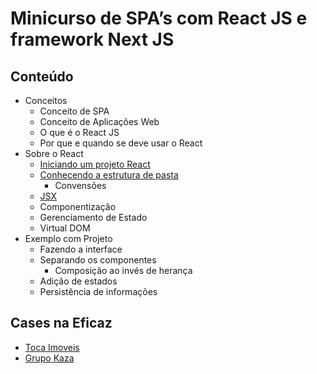 # Minicurso de SPA’s com React JS e framework Next JS

## Conteúdo
- Conceitos
    - Conceito de SPA
    - Conceito de Aplicações Web
    - O que é o React JS
    - Por que e quando se deve usar o React
- Sobre o React
    - [Iniciando um projeto React](https://github.com/VictorTurraF/minicurso-react-js/blob/main/sobre-o-react/iniciando-um-projeto.md)
    - [Conhecendo a estrutura de pasta](https://github.com/VictorTurraF/minicurso-react-js/blob/main/sobre-o-react/conhecendo-a-estrutura-de-pastas.md)
        - Convensões
    - [JSX](https://github.com/VictorTurraF/minicurso-react-js/blob/main/sobre-o-react/react-jsx.md)
    - Componentização
    - Gerenciamento de Estado
    - Virtual DOM
- Exemplo com Projeto
    - Fazendo a interface
    - Separando os componentes
        - Composição ao invés de herança
    - Adição de estados
    - Persistência de informações


## Cases na Eficaz
- [Toca Imoveis](https://www.tocaimoveis.com.br/)
- [Grupo Kaza](https://grupokaza.ucommerce.com.br/)